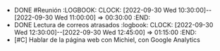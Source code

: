 - DONE #Reunión
  :LOGBOOK:
  CLOCK: [2022-09-30 Wed 10:30:00]--[2022-09-30 Wed 11:00:00] =>  00:30:00
  :END:
- DONE Lectura de correos atrasados
  :logbook:
  CLOCK: [2022-09-30 Wed 12:30:00]--[2022-09-30 Wed 12:45:00] =>  01:15:00
  :END:
- [#C] Hablar de la página web con Michiel, con Google Analytics